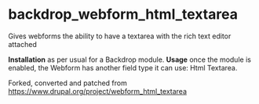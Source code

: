 # backdrop_webform_html_textarea
Gives webforms the ability to have a textarea with the rich text editor attached

**Installation** as per usual for a Backdrop module.
**Usage** once the module is enabled, the Webform has another field type it can use: Html Textarea.

Forked, converted and patched from https://www.drupal.org/project/webform_html_textarea 
